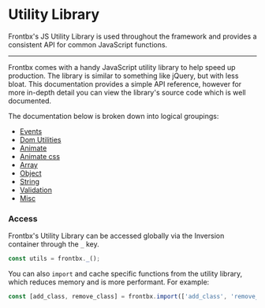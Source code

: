 # Utility Library

Frontbx's JS Utility Library is used throughout the framework and provides a consistent API for common JavaScript functions.

---

Frontbx comes with a handy JavaScript utility library to help speed up production. The library is similar to something like jQuery, but with less bloat. This documentation provides a simple API reference, however for more in-depth detail you can view the library's source code which is well documented.

The documentation below is broken down into logical groupings:

*	[Events](../events/index.html)
*	[Dom Utilities](../dom-utilities/index.html)
*	[Animate](../animate/index.html)
*	[Animate css](../animate-css/index.html)
*	[Array](../array/index.html)
*	[Object](../object/index.html)
*	[String](../string/index.html)
*	[Validation](../validation/index.html)
*	[Misc](../misc/index.html)

### Access

Frontbx's Utility Library can be accessed globally via the Inversion container through the `_` key.

```javascript
const utils = frontbx._();
```

You can also `import` and cache specific functions from the utility library, which reduces memory and is more performant. For example:

```javascript
const [add_class, remove_class] = frontbx.import(['add_class', 'remove_class']).from('_');
```